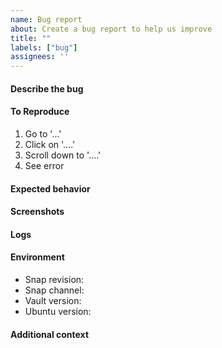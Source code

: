 ```yaml
---
name: Bug report
about: Create a bug report to help us improve
title: ""
labels: ["bug"]
assignees: ''
---
```


#### Describe the bug
<!-- A clear and concise description of what the bug is. -->

#### To Reproduce
<!-- Steps that can be taken to reproduce the behaviour -->

1. Go to '...'
2. Click on '....'
3. Scroll down to '....'
4. See error

#### Expected behavior
<!-- A clear and concise description of what you expected to happen. -->

#### Screenshots
<!-- If applicable, add screenshots to help explain your problem. -->

#### Logs
<!-- If applicable, add logs to help explain your problem. -->

#### Environment

- Snap revision: <!-- e.g. 2182 -->
- Snap channel: <!-- e.g. 1.16/stable -->
- Vault version: <!-- e.g. 1.16.0 -->
- Ubuntu version: <!-- e.g. 22.04 -->

#### Additional context

<!-- Add any other context about the problem here. -->
